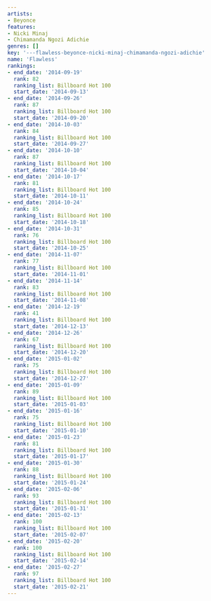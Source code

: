 ```yaml
---
artists:
- Beyonce
features:
- Nicki Minaj
- Chimamanda Ngozi Adichie
genres: []
key: '---flawless-beyonce-nicki-minaj-chimamanda-ngozi-adichie'
name: 'Flawless'
rankings:
- end_date: '2014-09-19'
  rank: 82
  ranking_list: Billboard Hot 100
  start_date: '2014-09-13'
- end_date: '2014-09-26'
  rank: 87
  ranking_list: Billboard Hot 100
  start_date: '2014-09-20'
- end_date: '2014-10-03'
  rank: 84
  ranking_list: Billboard Hot 100
  start_date: '2014-09-27'
- end_date: '2014-10-10'
  rank: 87
  ranking_list: Billboard Hot 100
  start_date: '2014-10-04'
- end_date: '2014-10-17'
  rank: 81
  ranking_list: Billboard Hot 100
  start_date: '2014-10-11'
- end_date: '2014-10-24'
  rank: 85
  ranking_list: Billboard Hot 100
  start_date: '2014-10-18'
- end_date: '2014-10-31'
  rank: 76
  ranking_list: Billboard Hot 100
  start_date: '2014-10-25'
- end_date: '2014-11-07'
  rank: 77
  ranking_list: Billboard Hot 100
  start_date: '2014-11-01'
- end_date: '2014-11-14'
  rank: 83
  ranking_list: Billboard Hot 100
  start_date: '2014-11-08'
- end_date: '2014-12-19'
  rank: 41
  ranking_list: Billboard Hot 100
  start_date: '2014-12-13'
- end_date: '2014-12-26'
  rank: 67
  ranking_list: Billboard Hot 100
  start_date: '2014-12-20'
- end_date: '2015-01-02'
  rank: 75
  ranking_list: Billboard Hot 100
  start_date: '2014-12-27'
- end_date: '2015-01-09'
  rank: 89
  ranking_list: Billboard Hot 100
  start_date: '2015-01-03'
- end_date: '2015-01-16'
  rank: 75
  ranking_list: Billboard Hot 100
  start_date: '2015-01-10'
- end_date: '2015-01-23'
  rank: 81
  ranking_list: Billboard Hot 100
  start_date: '2015-01-17'
- end_date: '2015-01-30'
  rank: 88
  ranking_list: Billboard Hot 100
  start_date: '2015-01-24'
- end_date: '2015-02-06'
  rank: 93
  ranking_list: Billboard Hot 100
  start_date: '2015-01-31'
- end_date: '2015-02-13'
  rank: 100
  ranking_list: Billboard Hot 100
  start_date: '2015-02-07'
- end_date: '2015-02-20'
  rank: 100
  ranking_list: Billboard Hot 100
  start_date: '2015-02-14'
- end_date: '2015-02-27'
  rank: 97
  ranking_list: Billboard Hot 100
  start_date: '2015-02-21'
---
```


